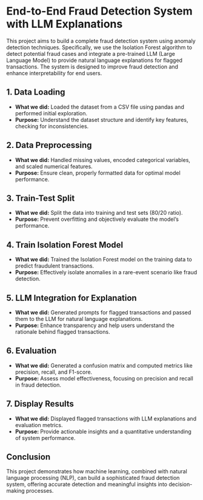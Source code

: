 # End-to-End Fraud Detection System with LLM Explanations

This project aims to build a complete fraud detection system using anomaly detection techniques. Specifically, we use the Isolation Forest algorithm to detect potential fraud cases and integrate a pre-trained LLM (Large Language Model) to provide natural language explanations for flagged transactions. The system is designed to improve fraud detection and enhance interpretability for end users.

## 1. Data Loading
- **What we did:** Loaded the dataset from a CSV file using pandas and performed initial exploration.
- **Purpose:** Understand the dataset structure and identify key features, checking for inconsistencies.

## 2. Data Preprocessing
- **What we did:** Handled missing values, encoded categorical variables, and scaled numerical features.
- **Purpose:** Ensure clean, properly formatted data for optimal model performance.

## 3. Train-Test Split
- **What we did:** Split the data into training and test sets (80/20 ratio).
- **Purpose:** Prevent overfitting and objectively evaluate the model’s performance.

## 4. Train Isolation Forest Model
- **What we did:** Trained the Isolation Forest model on the training data to predict fraudulent transactions.
- **Purpose:** Effectively isolate anomalies in a rare-event scenario like fraud detection.

## 5. LLM Integration for Explanation
- **What we did:** Generated prompts for flagged transactions and passed them to the LLM for natural language explanations.
- **Purpose:** Enhance transparency and help users understand the rationale behind flagged transactions.

## 6. Evaluation
- **What we did:** Generated a confusion matrix and computed metrics like precision, recall, and F1-score.
- **Purpose:** Assess model effectiveness, focusing on precision and recall in fraud detection.

## 7. Display Results
- **What we did:** Displayed flagged transactions with LLM explanations and evaluation metrics.
- **Purpose:** Provide actionable insights and a quantitative understanding of system performance.

## Conclusion
This project demonstrates how machine learning, combined with natural language processing (NLP), can build a sophisticated fraud detection system, offering accurate detection and meaningful insights into decision-making processes.

